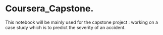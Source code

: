 # Coursera_Capstone.
This notebook will be mainly used for the capstone project :  working on a case study which is to predict the severity of an accident.
